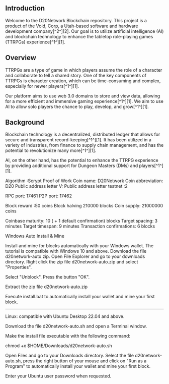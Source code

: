 ## Introduction

Welcome to the D20Network Blockchain repository. This project is a product of the Void, Corp, a Utah-based software and hardware development company[^2^][2]. Our goal is to utilize artificial intelligence (AI) and blockchain technology to enhance the tabletop role-playing games (TTRPGs) experience[^1^][1].

## Overview

TTRPGs are a type of game in which players assume the role of a character and collaborate to tell a shared story. One of the key components of TTRPGs is character creation, which can be time-consuming and complex, especially for newer players[^1^][1]. 

Our platform aims to use web 3.0 domains to store and view data, allowing for a more efficient and immersive gaming experience[^1^][1]. We aim to use AI to allow solo players the chance to play, develop, and grow[^1^][1].

## Background

Blockchain technology is a decentralized, distributed ledger that allows for secure and transparent record-keeping[^1^][1]. It has been utilized in a variety of industries, from finance to supply chain management, and has the potential to revolutionize many more[^1^][1]. 

AI, on the other hand, has the potential to enhance the TTRPG experience by providing additional support for Dungeon Masters (DMs) and players[^1^][1].

Algorithm :Scrypt Proof of Work
Coin name: D20Network
Coin abbreviation: D20
Public address letter V: Public address letter testnet :2

RPC port: 17461
P2P port: 17462

Block reward :50 coins 
Block halving 210000 blocks
Coin supply: 21000000 coins

Coinbase maturity: 10 ( + 1 default confirmation) blocks
Target spacing: 3 minutes
Target timespan: 9 minutes
Transaction confirmations: 6 blocks


Windows Auto Install & Mine

Install and mine for blocks automatically with your Windows wallet. The tutorial is compatible with Windows 10 and above.
Download the file d20network-auto.zip. Open File Explorer and go to your downloads directory. Right click the zip file d20network-auto.zip and select "Properties".

Select "Unblock". Press the button "OK".

Extract the zip file d20network-auto.zip

Execute install.bat to automatically install your wallet and mine your first block.

----------------------------------------
Linux: compatible with Ubuntu Desktop 22.04 and above.


Download the file d20network-auto.sh and open a Terminal window.

Make the install file executable with the following command:

chmod +x $HOME/Downloads/d20network-auto.sh

Open Files and go to your Downloads directory. Select the file d20network-auto.sh, press the right button of your mouse and click on "Run as a Program" to automatically install your wallet and mine your first block.

Enter your Ubuntu user password when requested.

